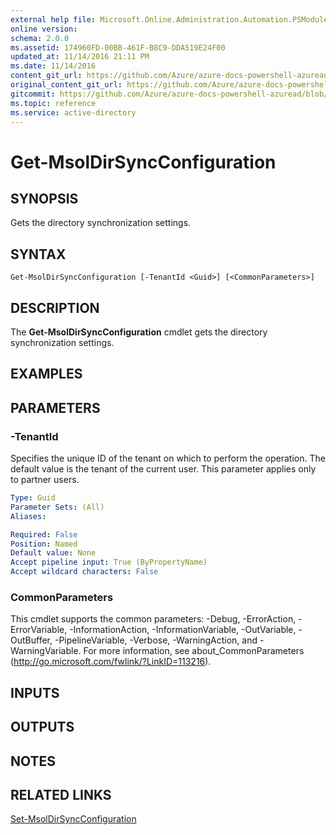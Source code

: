 ```yaml
---
external help file: Microsoft.Online.Administration.Automation.PSModule.dll-Help.xml
online version:
schema: 2.0.0
ms.assetid: 174960FD-00BB-461F-B8C9-DDA519E24F00
updated_at: 11/14/2016 21:11 PM
ms.date: 11/14/2016
content_git_url: https://github.com/Azure/azure-docs-powershell-azuread/blob/VinceSmith-patch-8/Azure%20AD%20Cmdlets/MSOnline/v1/Get-MsolDirSyncConfiguration.md
original_content_git_url: https://github.com/Azure/azure-docs-powershell-azuread/blob/VinceSmith-patch-8/Azure%20AD%20Cmdlets/MSOnline/v1/Get-MsolDirSyncConfiguration.md
gitcommit: https://github.com/Azure/azure-docs-powershell-azuread/blob/2fc7c934766545163d747d78fd2431e341b5bd4f
ms.topic: reference
ms.service: active-directory
---
```


# Get-MsolDirSyncConfiguration

## SYNOPSIS
Gets the directory synchronization settings.

## SYNTAX

```
Get-MsolDirSyncConfiguration [-TenantId <Guid>] [<CommonParameters>]
```

## DESCRIPTION
The **Get-MsolDirSyncConfiguration** cmdlet gets the directory synchronization settings.

## EXAMPLES


## PARAMETERS

### -TenantId
Specifies the unique ID of the tenant on which to perform the operation.
The default value is the tenant of the current user.
This parameter applies only to partner users.

```yaml
Type: Guid
Parameter Sets: (All)
Aliases:

Required: False
Position: Named
Default value: None
Accept pipeline input: True (ByPropertyName)
Accept wildcard characters: False
```

### CommonParameters
This cmdlet supports the common parameters: -Debug, -ErrorAction, -ErrorVariable, -InformationAction, -InformationVariable, -OutVariable, -OutBuffer, -PipelineVariable, -Verbose, -WarningAction, and -WarningVariable. For more information, see about_CommonParameters (http://go.microsoft.com/fwlink/?LinkID=113216).

## INPUTS

## OUTPUTS

## NOTES

## RELATED LINKS
[Set-MsolDirSyncConfiguration](./Set-MsolDirSyncConfiguration.md)
